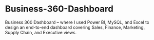 # Business-360-Dashboard
Business 360 Dashboard –  where I used Power BI, MySQL, and Excel to design an end-to-end dashboard covering Sales, Finance, Marketing, Supply Chain, and Executive views. 
